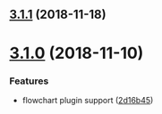 ## [3.1.1](https://github.com/Bloss/vuepress-theme-yubisaki/compare/v3.1.0...v3.1.1) (2018-11-18)



# [3.1.0](https://github.com/Bloss/vuepress-theme-yubisaki/compare/v3.0.3-alpha.8.0...v3.1.0) (2018-11-10)


### Features

* flowchart plugin support ([2d16b45](https://github.com/Bloss/vuepress-theme-yubisaki/commit/2d16b45))



